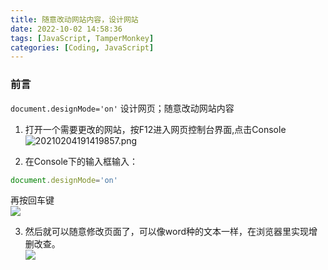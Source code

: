 ```yaml
---
title: 随意改动网站内容，设计网站
date: 2022-10-02 14:58:36
tags: [JavaScript, TamperMonkey]
categories: [Coding, JavaScript]
---
```


### 前言

`document.designMode='on'` 设计网页；随意改动网站内容

1. 打开一个需要更改的网站，按F12进入网页控制台界面,点击Console  
![20210204191419857.png](https://s2.loli.net/2023/07/09/BPXSplo1cFxJ7W5.png)

2. 在Console下的输入框输入：

```js
document.designMode='on'
```
再按回车键  
![](https://s2.loli.net/2023/07/09/zMNdiq2u3owr1KD.png)

3. 然后就可以随意修改页面了，可以像word种的文本一样，在浏览器里实现增删改查。  
![](https://s2.loli.net/2023/07/09/xu6FV7rZpPeABSX.png)
